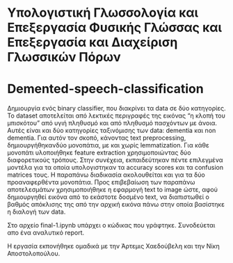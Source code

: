 # Υπολογιστική Γλωσσολογία και Επεξεργασία Φυσικής Γλώσσας και Επεξεργασία και Διαχείριση Γλωσσικών Πόρων

# Demented-speech-classification

Δημιουργία ενός binary classifier, που διακρίνει τα data σε δύο κατηγορίες. Το dataset αποτελείται από λεκτικές περιγραφές της εικόνας “η κλοπή του μπισκότου” από υγιή πληθυσμό και από πληθυσμό πασχόντων με άνοια. Αυτές είναι και δύο κατηγορίες ταξινόμισης των data:  dementia και non dementia. Για αυτόν τον σκοπό, κάνοντας text preprocessing, δημιουργήθηκανδύο μονοπάτια, με και χωρίς lemmatization. Για κάθε μονοπάτι υλοποιήθηκε feature extraction χρησιμοποιώντας δύο διαφορετικούς τρόπους.  Στην συνέχεια,  εκπαιδεύτηκαν πέντε επιλεγμένα μοντέλα  για τα οποία υπολογιστηκαν τα accuracy scores και τα confusion matrices τους. Η παραπάνω διαδικασία ακολουθείται και για τα δύο προαναφερθέντα μονοπάτια. Προς επιβεβαίωση των παραπάνω αποτελεσμάτων χρησιμοποιήθηκε η εφαρμογή text to image ώστε, αφού δημιουργηθεί εικόνα από το εκάστοτε δοσμένο text, να διαπιστωθεί ο βαθμός απόκλισης της από την αρχική εικόνα πάνω στην οποία βασίστηκε η διαλογή των data. 

Στο αρχείο final-1.ipynb υπάρχει ο κώδικας που γράφτηκε. Συνοδεύεται απο ένα αναλυτικό report.

Η εργασία εκπονήθηκε ομαδικά με την Άρτεμις Χαεδούβελη και την Νίκη Αποστολοπούλου.
